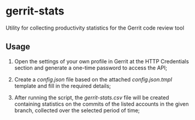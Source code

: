 # gerrit-stats

Utility for collecting productivity statistics for the Gerrit code review tool

## Usage

1. Open the settings of your own profile in Gerrit at the HTTP Credentials section and generate a one-time password to access the API;

2. Create a *config.json* file based on the attached *config.json.tmpl* template and fill in the required details;

3. After running the script, the *gerrit-stats.csv* file will be created containing statistics on the commits of the listed accounts in the given branch, collected over the selected period of time;




